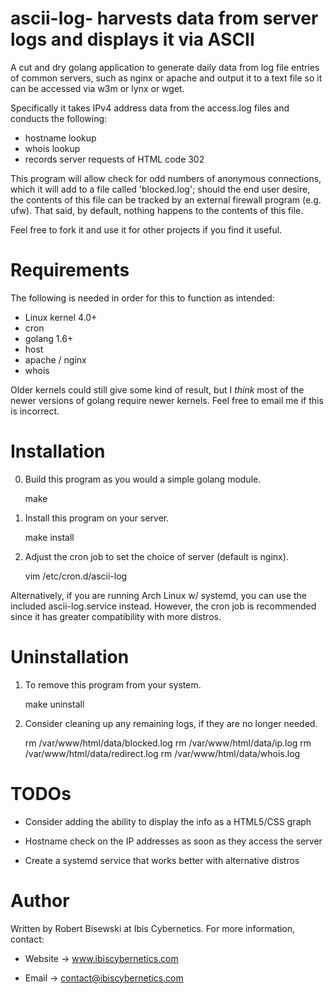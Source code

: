 # ascii-log- harvests data from server logs and displays it via ASCII

A cut and dry golang application to generate daily data from log file
entries of common servers, such as nginx or apache and output it to a
text file so it can be accessed via w3m or lynx or wget.

Specifically it takes IPv4 address data from the access.log files and
conducts the following:

* hostname lookup
* whois lookup
* records server requests of HTML code 302

This program will allow check for odd numbers of anonymous connections,
which it will add to a file called 'blocked.log'; should the end
user desire, the contents of this file can be tracked by an external
firewall program (e.g. ufw). That said, by default, nothing happens
to the contents of this file.

Feel free to fork it and use it for other projects if you find it
useful.


# Requirements

The following is needed in order for this to function as intended:

* Linux kernel 4.0+
* cron
* golang 1.6+
* host
* apache / nginx
* whois

Older kernels could still give some kind of result, but I *think* most of
the newer versions of golang require newer kernels. Feel free to email me if
this is incorrect.


# Installation

0) Build this program as you would a simple golang module.

    make

1) Install this program on your server.

    make install

2) Adjust the cron job to set the choice of server (default is nginx).

    vim /etc/cron.d/ascii-log

Alternatively, if you are running Arch Linux w/ systemd, you can use the
included ascii-log.service instead. However, the cron job is recommended
since it has greater compatibility with more distros.

# Uninstallation

1) To remove this program from your system.

    make uninstall

2) Consider cleaning up any remaining logs, if they are no longer needed.

    rm /var/www/html/data/blocked.log
    rm /var/www/html/data/ip.log
    rm /var/www/html/data/redirect.log
    rm /var/www/html/data/whois.log


# TODOs

* Consider adding the ability to display the info as a HTML5/CSS graph

* Hostname check on the IP addresses as soon as they access the server

* Create a systemd service that works better with alternative distros

# Author

Written by Robert Bisewski at Ibis Cybernetics. For more information, contact:

* Website -> www.ibiscybernetics.com

* Email -> contact@ibiscybernetics.com
